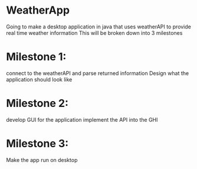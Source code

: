 # WeatherApp
Going to make a desktop application in java that uses weatherAPI to provide real time weather information
This will be broken down into 3 milestones
# Milestone 1: 
connect to the weatherAPI and parse returned information
Design what the application should look like
# Milestone 2: 
develop GUI for the application
implement the API into the GHI
# Milestone 3: 
Make the app run on desktop
